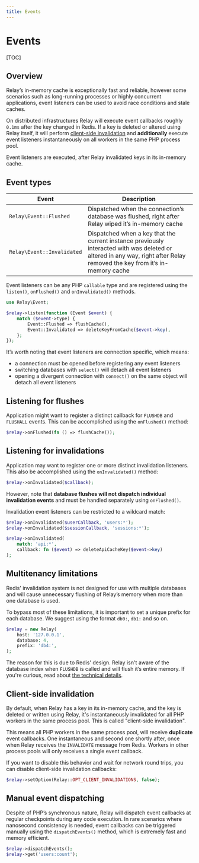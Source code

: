 ```yaml
---
title: Events
---
```


# Events

[TOC]

## Overview

Relay’s in-memory cache is exceptionally fast and reliable, however some scenarios such as long-running processes or highly concurrent applications, event listeners can be used to avoid race conditions and stale caches.

On distributed infrastructures Relay will execute event callbacks roughly `0.1ms` after the key changed in Redis. If a key is deleted or altered using Relay itself, it will perform [client-side invalidation](#client-side-invalidation) and __additionally__ execute event listeners instantaneously on all workers in the same PHP process pool.

Event listeners are executed, after Relay invalidated keys in its in-memory cache.

## Event types

| Event                      | Description                                                        |
| -------------------------- | ------------------------------------------------------------------ |
| `Relay\Event::Flushed`     | Dispatched when the connection’s database was flushed, right after Relay wiped it’s in-memory cache |
| `Relay\Event::Invalidated` | Dispatched when a key that the current instance previously interacted with was deleted or altered in any way, right after Relay removed the key from it’s in-memory cache |

Event listeners can be any PHP `callable` type and are registered using the `listen()`, `onFlushed()` and `onInvalidated()` methods.

```php
use Relay\Event;

$relay->listen(function (Event $event) {
    match ($event->type) {
        Event::Flushed => flushCache(),
        Event::Invalidated => deleteKeyFromCache($event->key),
    };
});
```

It’s worth noting that event listeners are connection specific, which means:

- a connection must be opened before registering any event listeners
- switching databases with `select()` will detach all event listeners
- opening a divergent connection with `connect()` on the same object will detach all event listeners

## Listening for flushes

Application might want to register a distinct callback for `FLUSHDB` and `FLUSHALL` events. This can be accomplished using the `onFlushed()` method:

```php
$relay->onFlushed(fn () => flushCache());
```

## Listening for invalidations

Application may want to register one or more distinct invalidation listeners. This also be accomplished using the `onInvalidated()` method:

```php
$relay->onInvalidated($callback);
```

However, note that **database flushes will not dispatch individual invalidation events** and must be handled separately using `onFlushed()`.

Invalidation event listeners can be restricted to a wildcard match:

```php
$relay->onInvalidated($userCallback, 'users:*');
$relay->onInvalidated($sessionCallback, 'sessions:*');

$relay->onInvalidated(
    match: 'api:*',
    callback: fn ($event) => deleteApiCacheKey($event->key)
);
```

## Multitenancy limitations

Redis' invalidation system is not designed for use with multiple databases and will cause unnecessary flushing of Relay’s memory when more than one database is used.

To bypass most of these limitations, it is important to set a unique prefix for each database. We suggest using the format `db0:`, `db1:` and so on.

```php
$relay = new Relay(
    host: '127.0.0.1',
    database: 4,
    prefix: 'db4:',
);
```

The reason for this is due to Redis' design. Relay isn't aware of the database index when `FLUSHDB` is called and will flush it’s entire memory. If you're curious, read about [the technical details](https://redis.io/docs/manual/client-side-caching/).

## Client-side invalidation

By default, when Relay has a key in its in-memory cache, and the key is deleted or written using Relay, it's instantaneously invalidated for all PHP workers in the same process pool. This is called "client-side invalidation".

This means all PHP workers in the same process pool, will receive __duplicate__ event callbacks. One instantaneous and second one shortly after, once when Relay receives the `INVALIDATE` message from Redis. Workers in other process pools will only receives a single event callback.

If you want to disable this behavior and wait for network round trips, you can disable client-side invalidation callbacks:

```php
$relay->setOption(Relay::OPT_CLIENT_INVALIDATIONS, false);
```

## Manual event dispatching

Despite of PHP’s synchronous nature, Relay will dispatch event callbacks at regular checkpoints during any code execution. In rare scenarios where nanosecond consistency is needed, event callbacks can be triggered manually using the `dispatchEvents()` method, which is extremely fast and memory efficient.

```php
$relay->dispatchEvents();
$relay->get('users:count');
```
